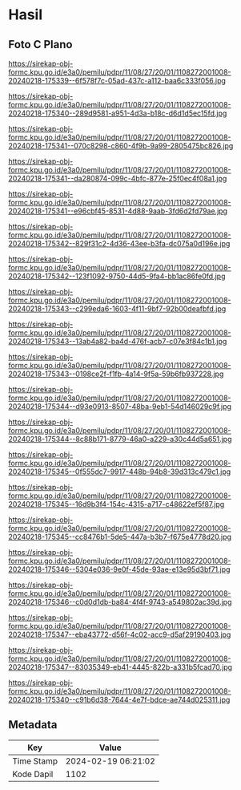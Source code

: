 # Hasil

## Foto C Plano

https://sirekap-obj-formc.kpu.go.id/e3a0/pemilu/pdpr/11/08/27/20/01/1108272001008-20240218-175339--6f578f7c-05ad-437c-a112-baa6c333f056.jpg

https://sirekap-obj-formc.kpu.go.id/e3a0/pemilu/pdpr/11/08/27/20/01/1108272001008-20240218-175340--289d9581-a951-4d3a-b18c-d6d1d5ec15fd.jpg

https://sirekap-obj-formc.kpu.go.id/e3a0/pemilu/pdpr/11/08/27/20/01/1108272001008-20240218-175341--070c8298-c860-4f9b-9a99-2805475bc826.jpg

https://sirekap-obj-formc.kpu.go.id/e3a0/pemilu/pdpr/11/08/27/20/01/1108272001008-20240218-175341--da280874-099c-4bfc-877e-25f0ec4f08a1.jpg

https://sirekap-obj-formc.kpu.go.id/e3a0/pemilu/pdpr/11/08/27/20/01/1108272001008-20240218-175341--e96cbf45-8531-4d88-9aab-3fd6d2fd79ae.jpg

https://sirekap-obj-formc.kpu.go.id/e3a0/pemilu/pdpr/11/08/27/20/01/1108272001008-20240218-175342--829f31c2-4d36-43ee-b3fa-dc075a0d196e.jpg

https://sirekap-obj-formc.kpu.go.id/e3a0/pemilu/pdpr/11/08/27/20/01/1108272001008-20240218-175342--123f1092-9750-44d5-9fa4-bb1ac86fe0fd.jpg

https://sirekap-obj-formc.kpu.go.id/e3a0/pemilu/pdpr/11/08/27/20/01/1108272001008-20240218-175343--c299eda6-1603-4f11-9bf7-92b00deafbfd.jpg

https://sirekap-obj-formc.kpu.go.id/e3a0/pemilu/pdpr/11/08/27/20/01/1108272001008-20240218-175343--13ab4a82-ba4d-476f-acb7-c07e3f84c1b1.jpg

https://sirekap-obj-formc.kpu.go.id/e3a0/pemilu/pdpr/11/08/27/20/01/1108272001008-20240218-175343--0198ce2f-f1fb-4a14-9f5a-59b6fb937228.jpg

https://sirekap-obj-formc.kpu.go.id/e3a0/pemilu/pdpr/11/08/27/20/01/1108272001008-20240218-175344--d93e0913-8507-48ba-9eb1-54d146029c9f.jpg

https://sirekap-obj-formc.kpu.go.id/e3a0/pemilu/pdpr/11/08/27/20/01/1108272001008-20240218-175344--8c88b171-8779-46a0-a229-a30c44d5a651.jpg

https://sirekap-obj-formc.kpu.go.id/e3a0/pemilu/pdpr/11/08/27/20/01/1108272001008-20240218-175345--0f555dc7-9917-448b-94b8-39d313c479c1.jpg

https://sirekap-obj-formc.kpu.go.id/e3a0/pemilu/pdpr/11/08/27/20/01/1108272001008-20240218-175345--16d9b3f4-154c-4315-a717-c48622ef5f87.jpg

https://sirekap-obj-formc.kpu.go.id/e3a0/pemilu/pdpr/11/08/27/20/01/1108272001008-20240218-175345--cc8476b1-5de5-447a-b3b7-f675e4778d20.jpg

https://sirekap-obj-formc.kpu.go.id/e3a0/pemilu/pdpr/11/08/27/20/01/1108272001008-20240218-175346--5304e036-9e0f-45de-93ae-e13e95d3bf71.jpg

https://sirekap-obj-formc.kpu.go.id/e3a0/pemilu/pdpr/11/08/27/20/01/1108272001008-20240218-175346--c0d0d1db-ba84-4f4f-9743-a549802ac39d.jpg

https://sirekap-obj-formc.kpu.go.id/e3a0/pemilu/pdpr/11/08/27/20/01/1108272001008-20240218-175347--eba43772-d56f-4c02-acc9-d5af29190403.jpg

https://sirekap-obj-formc.kpu.go.id/e3a0/pemilu/pdpr/11/08/27/20/01/1108272001008-20240218-175347--83035349-eb41-4445-822b-a331b5fcad70.jpg

https://sirekap-obj-formc.kpu.go.id/e3a0/pemilu/pdpr/11/08/27/20/01/1108272001008-20240218-175340--c91b6d38-7644-4e7f-bdce-ae744d025311.jpg


## Metadata

| Key        | Value               |
| ---------- | ------------------- |
| Time Stamp | 2024-02-19 06:21:02 |
| Kode Dapil | 1102                |



